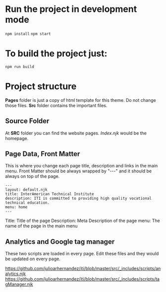 # Run the project in development mode

`npm install` 
`npm start`

# To build the project just:

`npm run build`

# Project structure

**Pages** folder is just a copy of html template for this theme. Do not change those files.
**Src** folder contains the important files.

## Source Folder

At **SRC** folder you can find the website pages. *Index.njk* would be the homepage. 


## Page Data, Front Matter

This is where you change each page title, description and links in the main menu.
Front Matter should be always wrapped by "---" and it should be always on top of the page.
```
---
layout: default.njk
title: InterAmerican Technical Institute
description: ITI is committed to providing high quality vocational technical education.
menu: home
---
```

Title: Title of the page
Description: Meta Description of the page
menu: The name of the page in the main menu

## Analytics and Google tag manager

These two scripts are loaded in every page. Edit these files and they would be updated on every page.

https://github.com/julioarhernandez/iti/blob/master/src/_includes/scripts/analytics.njk
https://github.com/julioarhernandez/iti/blob/master/src/_includes/scripts/tagManager.njk





